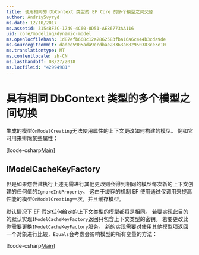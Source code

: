 ```yaml
---
title: 使用相同的 DbContext 类型的 EF Core 的多个模型之间交替
author: AndriySvyryd
ms.date: 12/10/2017
ms.assetid: 3154BF3C-1749-4C60-8D51-AE86773AA116
uid: core/modeling/dynamic-model
ms.openlocfilehash: 1d87efb668c12a2862583fba16a6c444b3cda9de
ms.sourcegitcommit: dadee5905ada9ecdbae28363a682950383ce3e10
ms.translationtype: MT
ms.contentlocale: zh-CN
ms.lasthandoff: 08/27/2018
ms.locfileid: "42994981"
---
```

# <a name="alternating-between-multiple-models-with-the-same-dbcontext-type"></a>具有相同 DbContext 类型的多个模型之间切换

生成的模型`OnModelCreating`无法使用属性的上下文更改如何构建的模型。 例如它可用来排除某些属性：

[!code-csharp[Main](../../../samples/core/DynamicModel/DynamicContext.cs?name=Class)]

## <a name="imodelcachekeyfactory"></a>IModelCacheKeyFactory
但是如果您尝试执行上述无需进行其他更改则会得到相同的模型每次新的上下文创建的任何值的`IgnoreIntProperty`。 这由于缓存的机制 EF 使用通过仅调用来提高性能的模型`OnModelCreating`一次，并且缓存模型。

默认情况下 EF 假定任何给定的上下文类型的模型都将是相同。 若要实现此目的的默认实现`IModelCacheKeyFactory`返回只包含上下文类型的密钥。 若要更改此你需要更换`IModelCacheKeyFactory`服务。 新的实现需要对使用其他模型项返回一个对象进行比较，`Equals`会考虑会影响模型的所有变量的方法：

[!code-csharp[Main](../../../samples/core/DynamicModel/DynamicModelCacheKeyFactory.cs?name=Class)]
